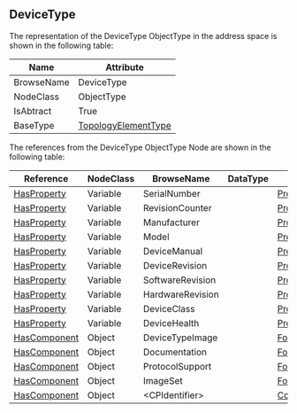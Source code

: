 <!-- objecttype -->
## DeviceType
The representation of the DeviceType ObjectType in the address space is shown in the following table:  

|Name|Attribute|
|---|---|
|BrowseName|DeviceType|
|NodeClass|ObjectType|
|IsAbtract|True|
|BaseType|[TopologyElementType](../../ObjectTypes/TopologyElementType/readme.md)|

The references from the DeviceType ObjectType Node are shown in the following table:  

|Reference|NodeClass|BrowseName|DataType|TypeDefinition|ModellingRule|
|---|---|---|---|---|---|
|[HasProperty](../../../Core/Part3/ReferenceTypes/HasProperty/readme.md)|Variable|SerialNumber||[PropertyType](../../../Core/Part5/VariableTypes/PropertyType/readme.md)|[Mandatory](../../../Core/Objects/Mandatory/readme.md)|
|[HasProperty](../../../Core/Part3/ReferenceTypes/HasProperty/readme.md)|Variable|RevisionCounter||[PropertyType](../../../Core/Part5/VariableTypes/PropertyType/readme.md)|[Mandatory](../../../Core/Objects/Mandatory/readme.md)|
|[HasProperty](../../../Core/Part3/ReferenceTypes/HasProperty/readme.md)|Variable|Manufacturer||[PropertyType](../../../Core/Part5/VariableTypes/PropertyType/readme.md)|[Mandatory](../../../Core/Objects/Mandatory/readme.md)|
|[HasProperty](../../../Core/Part3/ReferenceTypes/HasProperty/readme.md)|Variable|Model||[PropertyType](../../../Core/Part5/VariableTypes/PropertyType/readme.md)|[Mandatory](../../../Core/Objects/Mandatory/readme.md)|
|[HasProperty](../../../Core/Part3/ReferenceTypes/HasProperty/readme.md)|Variable|DeviceManual||[PropertyType](../../../Core/Part5/VariableTypes/PropertyType/readme.md)|[Mandatory](../../../Core/Objects/Mandatory/readme.md)|
|[HasProperty](../../../Core/Part3/ReferenceTypes/HasProperty/readme.md)|Variable|DeviceRevision||[PropertyType](../../../Core/Part5/VariableTypes/PropertyType/readme.md)|[Mandatory](../../../Core/Objects/Mandatory/readme.md)|
|[HasProperty](../../../Core/Part3/ReferenceTypes/HasProperty/readme.md)|Variable|SoftwareRevision||[PropertyType](../../../Core/Part5/VariableTypes/PropertyType/readme.md)|[Mandatory](../../../Core/Objects/Mandatory/readme.md)|
|[HasProperty](../../../Core/Part3/ReferenceTypes/HasProperty/readme.md)|Variable|HardwareRevision||[PropertyType](../../../Core/Part5/VariableTypes/PropertyType/readme.md)|[Mandatory](../../../Core/Objects/Mandatory/readme.md)|
|[HasProperty](../../../Core/Part3/ReferenceTypes/HasProperty/readme.md)|Variable|DeviceClass||[PropertyType](../../../Core/Part5/VariableTypes/PropertyType/readme.md)|[Optional](../../../Core/Objects/Optional/readme.md)|
|[HasProperty](../../../Core/Part3/ReferenceTypes/HasProperty/readme.md)|Variable|DeviceHealth||[PropertyType](../../../Core/Part5/VariableTypes/PropertyType/readme.md)|[Optional](../../../Core/Objects/Optional/readme.md)|
|[HasComponent](../../../Core/Part3/ReferenceTypes/HasComponent/readme.md)|Object|DeviceTypeImage||[FolderType](../../../Core/Part5/ObjectTypes/FolderType/readme.md)|[Optional](../../../Core/Objects/Optional/readme.md)|
|[HasComponent](../../../Core/Part3/ReferenceTypes/HasComponent/readme.md)|Object|Documentation||[FolderType](../../../Core/Part5/ObjectTypes/FolderType/readme.md)|[Optional](../../../Core/Objects/Optional/readme.md)|
|[HasComponent](../../../Core/Part3/ReferenceTypes/HasComponent/readme.md)|Object|ProtocolSupport||[FolderType](../../../Core/Part5/ObjectTypes/FolderType/readme.md)|[Optional](../../../Core/Objects/Optional/readme.md)|
|[HasComponent](../../../Core/Part3/ReferenceTypes/HasComponent/readme.md)|Object|ImageSet||[FolderType](../../../Core/Part5/ObjectTypes/FolderType/readme.md)|[Optional](../../../Core/Objects/Optional/readme.md)|
|[HasComponent](../../../Core/Part3/ReferenceTypes/HasComponent/readme.md)|Object|&lt;CPIdentifier&gt;||[ConnectionPointType](../../ObjectTypes/ConnectionPointType/readme.md)|[OptionalPlaceholder](../../../Core/Objects/OptionalPlaceholder/readme.md)|

